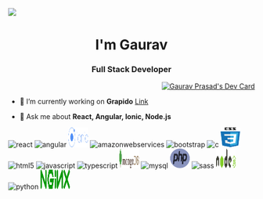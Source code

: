 <div><img src="https://media1.tenor.com/images/3ca4190df184f2329bb9f0bd06ea0cc2/tenor.gif?itemid=10604183"/></div>
<h1 align="center">I'm Gaurav</h1>
<h3 align="center">Full Stack Developer</h3>
<div align="right">
  <a href="https://app.daily.dev/gauravprasadgp"><img src="https://api.daily.dev/devcards/d25fbc6669b14f3888bc0183c15ff00a.png?r=hsu" width="400" alt="Gaurav Prasad's Dev Card"/></a>
  </div>
<!--<p align="left"> <img src="https://komarev.com/ghpvc/?username=gp559" alt="gp559" /> </p> -->

- 🔭 I’m currently working on **Grapido** <a href="http://grapido.in" target="_blank">Link</a>

- 💬 Ask me about **React, Angular, Ionic, Node.js**

<p align="left">
  <img src="https://upload.wikimedia.org/wikipedia/commons/a/a7/React-icon.svg" alt="react" width="40" height="40"/>
  <img src="https://raw.githubusercontent.com/gilbarbara/logos/804dc257b59e144eaca5bc6ffd16949752c6f789/logos/angular.svg" alt="angular" width="40" height="40"/> 
  <img src="https://raw.githubusercontent.com/gilbarbara/logos/804dc257b59e144eaca5bc6ffd16949752c6f789/logos/ionic.svg" alt="ionic" width="40" height="40"/> 
  <img src="https://raw.githubusercontent.com/gilbarbara/logos/804dc257b59e144eaca5bc6ffd16949752c6f789/logos/aws.svg" alt="amazonwebservices" width="40" height="40"/> 
  <img src="https://raw.githubusercontent.com/gilbarbara/logos/804dc257b59e144eaca5bc6ffd16949752c6f789/logos/bootstrap.svg" alt="bootstrap" width="40" height="40"/>
  <img src="https://raw.githubusercontent.com/gilbarbara/logos/804dc257b59e144eaca5bc6ffd16949752c6f789/logos/github-icon.svg" alt="c" width="40" height="40"/>
  <img src="https://raw.githubusercontent.com/katopz/stack-logo/c7d638af976e535532a844cdb3e0563c1deadcba/css3.svg" alt="css3" width="40" height="40"/> 
  <img src="https://raw.githubusercontent.com/gilbarbara/logos/804dc257b59e144eaca5bc6ffd16949752c6f789/logos/html-5.svg" alt="html5" width="40" height="40"/>
  <img src="https://raw.githubusercontent.com/gilbarbara/logos/804dc257b59e144eaca5bc6ffd16949752c6f789/logos/javascript.svg" alt="javascript" width="40" height="40"/>
  <img src="https://github.com/remojansen/logo.ts/raw/master/ts.png" alt="typescript" width="40" height="40"/> 
  <img src="https://raw.githubusercontent.com/gilbarbara/logos/804dc257b59e144eaca5bc6ffd16949752c6f789/logos/mongodb.svg" alt="mongodb" width="40" height="40"/>
  <img src="https://raw.githubusercontent.com/gilbarbara/logos/804dc257b59e144eaca5bc6ffd16949752c6f789/logos/mysql.svg" alt="mysql" width="40" height="40"/>
  <img src="https://raw.githubusercontent.com/gilbarbara/logos/804dc257b59e144eaca5bc6ffd16949752c6f789/logos/php.svg" alt="php" width="40" height="40"/> 
  <img src="https://raw.githubusercontent.com/gilbarbara/logos/804dc257b59e144eaca5bc6ffd16949752c6f789/logos/sass.svg" alt="sass" width="40" height="40"/>
  <img src="https://raw.githubusercontent.com/gilbarbara/logos/804dc257b59e144eaca5bc6ffd16949752c6f789/logos/nodejs.svg" alt="nodejs" width="40" height="40"/>
  <img src="https://raw.githubusercontent.com/gilbarbara/logos/804dc257b59e144eaca5bc6ffd16949752c6f789/logos/python.svg" alt="python" width="40" height="40"/>
  <img src="https://raw.githubusercontent.com/katopz/stack-logo/c7d638af976e535532a844cdb3e0563c1deadcba/Nginx_logo.svg" alt="nginx" width="60" height="40"/>
</p>
